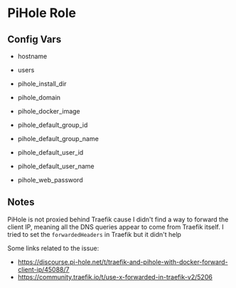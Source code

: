 # PiHole Role

## Config Vars

- hostname
- users

- pihole_install_dir
- pihole_domain
- pihole_docker_image
- pihole_default_group_id
- pihole_default_group_name
- pihole_default_user_id
- pihole_default_user_name
- pihole_web_password

## Notes

PiHole is not proxied behind Traefik cause I didn't find a way to forward the client IP, meaning all the DNS queries appear to come from Traefik itself. I tried to set the `forwardedHeaders` in Traefik but it didn't help

Some links related to the issue:
- https://discourse.pi-hole.net/t/traefik-and-pihole-with-docker-forward-client-ip/45088/7
- https://community.traefik.io/t/use-x-forwarded-in-traefik-v2/5206
